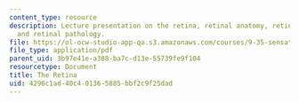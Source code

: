 ```yaml
---
content_type: resource
description: Lecture presentation on the retina, retinal anatomy, retinal topography,
  and retinal pathology.
file: https://ol-ocw-studio-app-qa.s3.amazonaws.com/courses/9-35-sensation-and-perception-spring-2009/4296c1ad40c401365885bbf2c9f25dad_MIT9_35s09_lec03_retina.pdf
file_type: application/pdf
parent_uid: 3b97e41e-a388-ba7c-d13e-55739fe9f104
resourcetype: Document
title: The Retina
uid: 4296c1ad-40c4-0136-5885-bbf2c9f25dad
---
```

